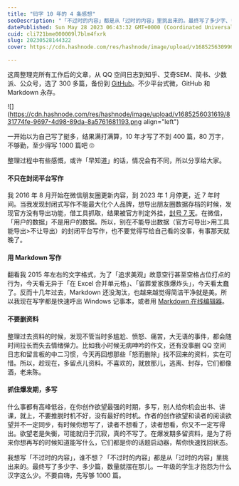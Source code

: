 ```yaml
---
title: "码字 10 年的 4 条感想"
seoDescription: "「不过时的内容」都是从「过时的内容」里挑出来的。最终写了多少字、多少篇，数量就摆在那儿。不要自嗨，先写够 1000 篇。"
datePublished: Sun May 28 2023 06:43:32 GMT+0000 (Coordinated Universal Time)
cuid: cli721bme000009l7blm4fxrk
slug: 20230528144322
cover: https://cdn.hashnode.com/res/hashnode/image/upload/v1685256309960/6bf94d7d-ff21-4504-9856-9f000859f5b2.jpeg

---
```


这周整理完所有工作后的文章，从 QQ 空间日志到知乎、艾奇SEM、简书、少数派、公众号，选了 300 多篇，备份到 [GitHub](https://github.com/CaiGeen/Hashnode-blog)。不少平台式微，GitHub 和 Markdown 永存。

![](https://cdn.hashnode.com/res/hashnode/image/upload/v1685256031619/831774fe-9697-4d98-89da-8a5761681193.png align="left")

一开始以为自己写了挺多，结果满打满算，10 年才写了不到 400 篇，80 万字，不够勤，至少得写 1000 篇吧 🙄

整理过程中有些感慨，或许「早知道」的话，情况会有不同，所以分享给大家。

#### 不只在封闭平台写作

我 2016 年 8 月开始在微信朋友圈更新内容，到 2023 年 1 月停更，近 7 年时间。当我发现封闭式写作不能最大化个人品牌，想导出朋友圈数据存档的时候，发现官方没有导出功能，借工具抓取，结果被官方判定外挂，[封号 7 天](https://blog.tujunjie.com/20230525172912)。在微信，「用户的数据」不是用户的数据。所以，别在不能导出数据（官方可导出&gt;用工具能导出&gt;不让导出）的封闭平台写作，也不要觉得写给自己看的没事，有事那天就晚了。

#### 用 Markdown 写作

翻看我 2015 年左右的文字格式，为了「追求美观」故意空行甚至空格占位打点的行为，今天看无异于「在 Excel 合并单元格」、「留葬爱家族爆炸头」，今天看太蠢了。反而十几年过去，Markdown 还没淘汰，也越来越觉得简洁干净就是美。所以我现在写字都是快速呼出 Windows 记事本，或者用 [Markdown 在线编辑器](https://markdown.com.cn/editor/)。

#### 不要删资料

整理过去资料的时候，发现不管当时多尴尬、愤怒、痛苦，大无语的事件，都会随时间拉长而失去情绪弹力。比如我小时候无病呻吟的作文，还有没事删 QQ 空间日志和留言板的中二习惯，今天再回想那些「怒而删除」找不回来的资料，实在可惜。所以，趁现在，多留点儿资料。不喜欢的，就放那儿，逃离、封存，它们都像酒，老来陈。

#### 抓住爆发期，多写

什么事都有高峰低谷，在你创作欲望最强的时期，多写，别人给你机会出书、讲课，就上，不要推脱时机不好，没有最好的时机。作者的创作欲望和读者的阅读欲望并不一定同步，有时候你想写了，读者不想看了，读者想看，你又不一定写得出。欲望老是失衡，可能就归于沉寂，真的不写了。在爆发期多留资料，是为了将来你想再写的时候知道能写什么，它们都是你的话题启动器，帮你快速找回状态。

我想写「不过时的内容」，谁不想？「不过时的内容」都是从「过时的内容」里挑出来的。最终写了多少字、多少篇，数量就摆在那儿。一年级的学生才抱怨为什么汉字这么少。不要自嗨，先写够 1000 篇。